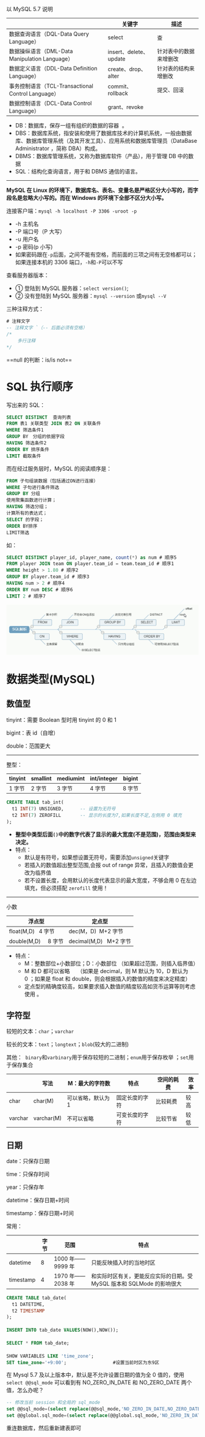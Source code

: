 以 MySQL 5.7 说明

|                                                    | 关键字                 | 描述                   |
| -------------------------------------------------- | ---------------------- | ---------------------- |
| 数据查询语言（DQL-Data Query Language）            | select                 | 查                     |
| 数据操纵语言（DML-Data Manipulation Language）     | insert、delete、update | 针对表中的数据来增删改 |
| 数据定义语言（DDL-Data Definition Language）       | create、drop、alter    | 针对表的结构来增删改   |
| 事务控制语言（TCL-Transactional Control Language） | commit、rollback       | 提交、回滚             |
| 数据控制语言（DCL-Data Control Language）          | grant、revoke          |                        |

- DB：数据库，保存一组有组织的数据的容器  。
- DBS：数据库系统，指安装和使用了数据库技术的计算机系统，一般由数据库、数据库管理系统（及其开发工具）、应用系统和数据库管理员（DataBase Administrator ，简称 DBA）构成。
- DBMS：数据库管理系统，又称为数据库软件（产品），用于管理 DB 中的数据
- SQL：结构化查询语言，用于和 DBMS 通信的语言。

---

**MySQL 在 Linux 的环境下，数据库名、表名、变量名是严格区分大小写的，而字段名是忽略大小写的。而在 Windows 的环境下全部不区分大小写。**

连接客户端：`mysql -h localhost -P 3306 -uroot -p`

- -h 主机名
- -P 端口号（P 大写）
- -u 用户名
- -p 密码(p 小写)
- 如果密码跟在`-p`后面，之间不能有空格，而前面的三项之间有无空格都可以；如果连接本机的 3306 端口，`-h`和`-P`可以不写

查看服务器版本：

- ① 登陆到 MySQL 服务器：`select version()`;
- ② 没有登陆到 MySQL 服务器：`mysql --version` 或`mysql --V`

三种注释方式：

```sql
# 注释文字
-- 注释文字 `（-- 后面必须有空格）
/*
	多行注释
*/
```

==null 的判断：is/is not==

# SQL 执行顺序

写出来的 SQL：

```sql
SELECT DISTINCT  查询列表
FROM 表1 关联类型 JOIN 表2 ON 关联条件
WHERE 筛选条件1
GROUP BY　分组的依据字段
HAVING 筛选条件2
ORDER BY 排序条件
LIMIT 截取条件
```

而在经过服务层时，MySQL 的阅读顺序是：

```sql
FROM 子句组装数据（包括通过ON进行连接）
WHERE 子句进行条件筛选
GROUP BY 分组
使用聚集函数进行计算；
HAVING 筛选分组；
计算所有的表达式；
SELECT 的字段；
ORDER BY排序
LIMIT筛选
```

如：

```sql
SELECT DISTINCT player_id, player_name, count(*) as num # 顺序5
FROM player JOIN team ON player.team_id = team.team_id # 顺序1
WHERE height > 1.80 # 顺序2
GROUP BY player.team_id # 顺序3
HAVING num > 2 # 顺序4
ORDER BY num DESC # 顺序6
LIMIT 2 # 顺序7
```

![](../../images/MySQL-parser.png)

# 数据类型(MySQL)

## 数值型

tinyint：需要 Boolean 型时用 tinyint 的 0 和 1

bigint：表 id（自增）

double：范围更大

---

整型：

| tinyint | smallint | mediumint | int/integer | bigint |
| ------- | -------- | --------- | ----------- | ------ |
| 1 字节  | 2 字节   | 3 字节    | 4 字节      | 8 字节 |

```sql
CREATE TABLE tab_int(
  t1 INT(7) UNSIGNED,      -- 设置为无符号
  t2 INT(7) ZEROFILL       -- 显示的长度为7,如果长度不足,左侧用 0 填充
);
```

- **整型中类型后面`()`中的数字代表了显示的最大宽度(不是范围)，范围由类型来决定。**
- 特点：
  - 默认是有符号，如果想设置无符号，需要添加`unsigned`关键字
  - 若插入的数值超出整型范围,会报 out of range 异常，且插入的数值会更改为临界值
  - 若不设置长度，会用默认的长度代表显示的最大宽度，不够会用 0 在左边填充，但必须搭配 `zerofill` 使用！

---

小数

| 浮点型                 | 定点型                  |
| ---------------------- | ----------------------- |
| float(M,D)   4 字节    | dec(M，D)  M+2 字节     |
| double(M,D)     8 字节 | decimal(M,D)   M+2 字节 |

- 特点：
  - M：整数部位+小数部位；D：小数部位 （如果超过范围，则插入临界值）
  - M 和 D 都可以省略     （如果是 decimal，则 M 默认为 10，D 默认为 0 ；如果是 float 和 double，则会根据插入的数值的精度来决定精度）
  - 定点型的精确度较高，如果要求插入数值的精度较高如货币运算等则考虑使用 。

## 字符型

较短的文本：`char`；`varchar`

较长的文本：`text`；`longtext`；`blob`(较大的二进制)

其他：  `binary`和`varbinary`用于保存较短的二进制；`enum`用于保存枚举 ；`set`用于保存集合

|         | 写法       | M：最大的字符数    | 特点           | 空间的耗费 | 效率 |
| ------- | ---------- | ------------------ | -------------- | ---------- | ---- |
| char    | char(M)    | 可以省略，默认为 1 | 固定长度的字符 | 比较耗费   | 较高 |
| varchar | varchar(M) | 不可以省略         | 可变长度的字符 | 比较节省   | 较低 |

## 日期

date：只保存日期

time：只保存时间

year：只保存年

datetime：保存日期+时间

timestamp：保存日期+时间

常用：

|           | 字节 | 范围             | 特点                                                                   |
| --------- | ---- | ---------------- | ---------------------------------------------------------------------- |
| datetime  | 8    | 1000 年——9999 年 | 只能反映插入时的当地时区                                               |
| timestamp | 4    | 1970 年——2038 年 | 和实际时区有关，更能反应实际的日期。受 MySQL 版本和 SQLMode 的影响很大 |

```sql
CREATE TABLE tab_date(
  t1 DATETIME,
  t2 TIMESTAMP
);

INSERT INTO tab_date VALUES(NOW(),NOW());

SELECT * FROM tab_date;

SHOW VARIABLES LIKE 'time_zone';
SET time_zone='+9:00';                 #设置当前时区为东9区
```

在 Mysql 5.7 及以上版本中，默认是不允许设置日期的值为全 0 值的，使用 `select @@sql_mode` 可以看到有 NO_ZERO_IN_DATE 和 NO_ZERO_DATE 两个值，怎么办呢？

```sql
-- 修改当前 session 和全局的 sql_mode
set @@sql_mode=(select replace(@@sql_mode,'NO_ZERO_IN_DATE,NO_ZERO_DATE',''));
set @@global.sql_mode=(select replace(@@global.sql_mode,'NO_ZERO_IN_DATE,NO_ZERO_DATE',''));
```

重连数据库，然后重新建表即可
